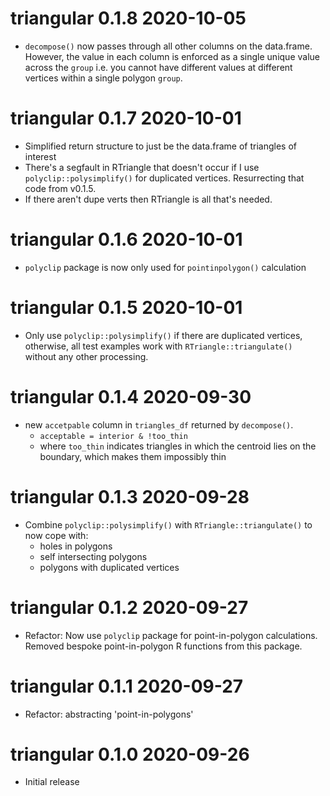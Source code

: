 # triangular 0.1.8 2020-10-05

* `decompose()` now passes through all other columns on the data.frame. However,
  the value in each column is enforced as a single unique value across the 
  `group` i.e. you cannot have different values at different vertices within 
  a single polygon `group`.


# triangular 0.1.7 2020-10-01

* Simplified return structure to just be the data.frame of triangles of interest
* There's a segfault in RTriangle that doesn't occur if I use `polyclip::polysimplify()` 
  for duplicated vertices. Resurrecting that code from v0.1.5.
* If there aren't dupe verts then RTriangle is all that's needed.

  
# triangular 0.1.6 2020-10-01

* `polyclip` package is now only used for `pointinpolygon()` calculation

# triangular 0.1.5 2020-10-01

* Only use `polyclip::polysimplify()` if there are duplicated vertices, 
  otherwise, all test examples work with `RTriangle::triangulate()` without
  any other processing.

# triangular 0.1.4 2020-09-30

* new `accetpable` column in `triangles_df` returned by `decompose()`.
    * `acceptable = interior & !too_thin`
    * where `too_thin` indicates triangles in which the centroid lies on the 
      boundary, which makes them impossibly thin

# triangular 0.1.3 2020-09-28

* Combine `polyclip::polysimplify()` with `RTriangle::triangulate()` to now 
  cope with:
    * holes in polygons
    * self intersecting polygons
    * polygons with duplicated vertices

# triangular 0.1.2 2020-09-27

* Refactor: Now use `polyclip` package for point-in-polygon calculations. 
  Removed bespoke point-in-polygon R functions from this package.

# triangular 0.1.1 2020-09-27

* Refactor: abstracting 'point-in-polygons'

# triangular 0.1.0 2020-09-26

* Initial release
